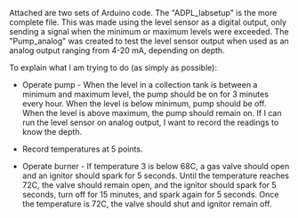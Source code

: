 Attached are two sets of Arduino code. The "ADPL_labsetup" is the more complete
file. This was made using the level sensor as a digital output, only sending a
signal when the minimum or maximum levels were exceeded. The "Pump_analog" was
created to test the level sensor output when used as an analog output ranging
from 4-20 mA, depending on depth.

To explain what I am trying to do (as simply as possible):

* Operate pump - When the level in a collection tank is between a minimum and
  maximum level, the pump should be on for 3 minutes every hour. When the level
  is below minimum, pump should be off. When the level is above maximum, the
  pump should remain on. If I can run the level sensor on analog output, I want
  to record the readings to know the depth.

* Record temperatures at 5 points.

* Operate burner - If temperature 3 is below 68C, a gas valve should open and
  an ignitor should spark for 5 seconds. Until the temperature reaches 72C, the
  valve should remain open, and the ignitor should spark for 5 seconds, turn
  off for 15 minutes, and spark again for 5 seconds. Once the temperature is
  72C, the valve should shut and ignitor remain off.
